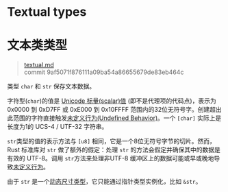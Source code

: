 # Textual types
# 文本类类型

>[textual.md](https://github.com/rust-lang/reference/blob/master/src/types/textual.md)\
>commit 9af5071f876111a09ba54a86655679de83eb464c

类型 `char` 和 `str` 保存文本数据。

字符型(`char`)的值是 [Unicode 标量(scalar)值][Unicode scalar value] (即不是代理项的代码点)，表示为 0x0000 到 0xD7FF 或 0xE000 到 0x10FFFF 范围内的32位无符号字。创建超出此范围的字符直接触发[未定义行为(Undefined Behavior)][Undefined Behavior]。一个 `[char]` 实际上是长度为1的 UCS-4 / UTF-32 字符串。

`str`类型的值的表示方法与 `[u8]` 相同，它是一个8位无符号字节的切片。然而，Rust 标准库对 `str` 做了额外的假定：处理 `str` 的方法会假定并确保其中的数据是有效的 UTF-8。调用 `str`方法来处理非UTF-8 缓冲区上的数据可能或早或晚地导致[未定义行为][Undefined Behavior]。

由于 `str` 是一个[动态尺寸类型][dynamically sized type]，它只能通过指针类型实例化，比如 `&str`。

[Unicode scalar value]: http://www.unicode.org/glossary/#unicode_scalar_value
[Undefined Behavior]: ../behavior-considered-undefined.md
[dynamically sized type]: ../dynamically-sized-types.md
